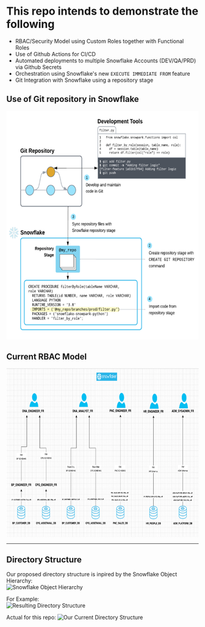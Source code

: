 # This repo intends to demonstrate the following  
- RBAC/Security Model using Custom Roles together with Functional Roles  
- Use of Github Actions for CI/CD  
- Automated deployments to multiple Snowflake Accounts (DEV/QA/PRD) via Github Secrets  
- Orchestration using Snowflake's new ```EXECUTE IMMEDIATE FROM``` feature  
- Git Integration with Snowflake using a repository stage  

## Use of Git repository in Snowflake
<p align="center">
    <img src=".images/git_integration.png" alt="Git Integration with Snowflake using a local stage" width="600" height="600">
</p>

## Current RBAC Model
<p align="center">
    <img src=".images/rbac_diagram.png" alt="RBAC Model" width="752" height="442">
</p>

--------------------------------------------------------------  
## Directory Structure 



<!-- ```
mkdir -p ./apps/pnc_sales/{snowflake_objects/databases/pnc_sales_db/schemas/alerts/{externalTables,fileFormats,maskingPolicies,pipes,stages,streams,tables,tasks,views,sequences,storedProcedures,udfs,streams,tasks},scripts};  
``` -->

Our proposed directory structure is inpired by the Snowflake Object Hierarchy:  
![Snowflake Object Hierarchy](./.images/snowflakeObjectHierarchy.png)

For Example:  
![Resulting Directory Structure](./.images/directoryStructure.png)

Actual for this repo:
![Our Current Directory Structure](./.images/actualDirectoryStructure.png)


